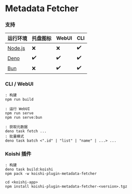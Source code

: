 # Metadata Fetcher

### 支持
| 运行环境 | 托盘图标 | WebUI | CLI |
| - | - | - | - |
| [Node.js](https://nodejs.org/) | ❌ | ❌ | ✔️ |
| [Deno](https://deno.com/) | ✔️ | ✔️ | ✔️ |
| [Bun](https://bun.com/) | ❌ | ✔️ | ✔️ |

### CLI / WebUI
```batch
: 构建
npm run build

: 运行 WebUI
npm run serve
npm run serve:bun

: 获取元数据
deno task fetch ...
: 批量模式
deno task batch <".id" | "list" | "name" | ...> ...
```

### Koishi 插件
```batch
: 构建
deno task build:koishi
npm pack -w koishi-plugin-metadata-fetcher

cd <koishi-app>
npm install koishi-plugin-metadata-fetcher-<version>.tgz
```
